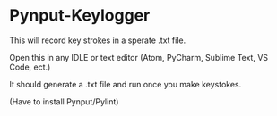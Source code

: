 # Pynput-Keylogger
This will record key strokes in a sperate .txt file.

Open this in any IDLE or text editor (Atom, PyCharm, Sublime Text, VS Code, ect.)

It should generate a .txt file and run once you make keystokes.

(Have to install Pynput/Pylint)
